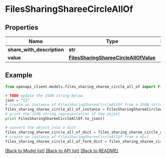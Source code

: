 # FilesSharingShareeCircleAllOf


## Properties
Name | Type | Description | Notes
------------ | ------------- | ------------- | -------------
**share_with_description** | **str** |  | 
**value** | [**FilesSharingShareeCircleAllOfValue**](FilesSharingShareeCircleAllOfValue.md) |  | 

## Example

```python
from openapi_client.models.files_sharing_sharee_circle_all_of import FilesSharingShareeCircleAllOf

# TODO update the JSON string below
json = "{}"
# create an instance of FilesSharingShareeCircleAllOf from a JSON string
files_sharing_sharee_circle_all_of_instance = FilesSharingShareeCircleAllOf.from_json(json)
# print the JSON string representation of the object
print FilesSharingShareeCircleAllOf.to_json()

# convert the object into a dict
files_sharing_sharee_circle_all_of_dict = files_sharing_sharee_circle_all_of_instance.to_dict()
# create an instance of FilesSharingShareeCircleAllOf from a dict
files_sharing_sharee_circle_all_of_form_dict = files_sharing_sharee_circle_all_of.from_dict(files_sharing_sharee_circle_all_of_dict)
```
[[Back to Model list]](../README.md#documentation-for-models) [[Back to API list]](../README.md#documentation-for-api-endpoints) [[Back to README]](../README.md)


